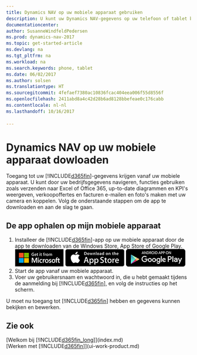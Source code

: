 ```yaml
---
title: Dynamics NAV op uw mobiele apparaat gebruiken
description: U kunt uw Dynamics NAV-gegevens op uw telefoon of tablet bekijken en bewerken.
documentationcenter: 
author: SusanneWindfeldPedersen
ms.prod: dynamics-nav-2017
ms.topic: get-started-article
ms.devlang: na
ms.tgt_pltfrm: na
ms.workload: na
ms.search.keywords: phone, tablet
ms.date: 06/02/2017
ms.author: solsen
ms.translationtype: HT
ms.sourcegitcommit: 4fefaef7380ac10836fcac404eea006f55d8556f
ms.openlocfilehash: 2411abd8a4c42d28b6ad8128bbefeae0c176cabb
ms.contentlocale: nl-nl
ms.lasthandoff: 10/16/2017

---
```


# <a name="getting-dynamics-nav-on-your-mobile-device"></a>Dynamics NAV op uw mobiele apparaat dowloaden
Toegang tot uw [!INCLUDE[d365fin](includes/d365fin_md.md)]-gegevens krijgen vanaf uw mobiele apparaat. U kunt door uw bedrijfsgegevens navigeren, functies gebruiken zoals verzenden naar Excel of Office 365, up-to-date diagrammen en KPI's weergeven, verkoopoffertes en facturen e-mailen en foto's maken met uw camera en koppelen. Volg de onderstaande stappen om de app te downloaden en aan de slag te gaan.

## <a name="to-get-the-app-on-my-mobile-device"></a>De app ophalen op mijn mobiele apparaat
1. Installeer de [!INCLUDE[d365fin](includes/d365fin_md.md)]-app op uw mobiele apparaat door de app te downloaden van de Windows Store, App Store of Google Play.  
[![Windows Store](./media/install-mobile-app/windowsstore.png)](http://go.microsoft.com/fwlink/?LinkId=734848)
[![App Store](./media/install-mobile-app/appstore.png)](http://go.microsoft.com/fwlink/?LinkId=734847) [![Google Play](./media/install-mobile-app/googleplay.png)](http://go.microsoft.com/fwlink/?LinkId=734849)  
2. Start de app vanaf uw mobiele apparaat.
3. Voer uw gebruikersnaam en wachtwoord in, die u hebt gemaakt tijdens de aanmelding bij [!INCLUDE[d365fin](includes/d365fin_md.md)], en volg de instructies op het scherm.

U moet nu toegang tot [!INCLUDE[d365fin](includes/d365fin_md.md)] hebben en gegevens kunnen bekijken en bewerken.

## <a name="see-also"></a>Zie ook
[Welkom bij [!INCLUDE[d365fin_long](includes/d365fin_long_md.md)]](index.md)  
[Werken met [!INCLUDE[d365fin](includes/d365fin_md.md)]](ui-work-product.md)  

